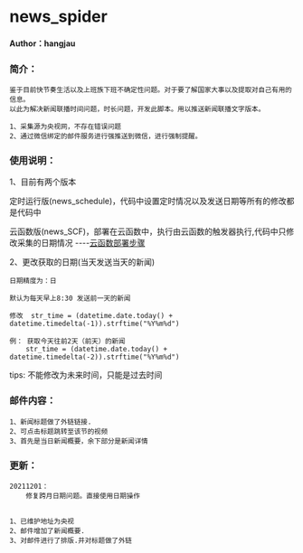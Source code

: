 # news_spider

#### Author：hangjau

### 简介：
    鉴于目前快节奏生活以及上班族下班不确定性问题。对于要了解国家大事以及提取对自己有用的信息。
    以此为解决新闻联播时间问题，时长问题，开发此脚本。用以推送新闻联播文字版本。
    
    1、采集源为央视网，不存在错误问题
    2、通过微信绑定的邮件服务进行强推送到微信，进行强制提醒。

### 使用说明：
1、目前有两个版本

   定时运行版(news_schedule)，代码中设置定时情况以及发送日期等所有的修改都是代码中
   
   云函数版(news_SCF)，部署在云函数中，执行由云函数的触发器执行,代码中只修改采集的日期情况 ----[云函数部署步骤](https://www.52pojie.cn/forum.php?mod=viewthread&tid=1316454&page=1&extra=#pid35480150)
   
2、更改获取的日期(当天发送当天的新闻)

    日期精度为：日
    
    默认为每天早上8:30 发送前一天的新闻
    
    修改  str_time = (datetime.date.today() + datetime.timedelta(-1)).strftime("%Y%m%d")

    例： 获取今天往前2天（前天）的新闻
        str_time = (datetime.date.today() + datetime.timedelta(-2)).strftime("%Y%m%d")
  
 tips:
    不能修改为未来时间，只能是过去时间

### 邮件内容：
    1、新闻标题做了外链链接.
    2、可点击标题跳转至该节的视频
    3、首先是当日新闻概要，余下部分是新闻详情

### 更新：
    
    20211201：
        修复跨月日期问题。直接使用日期操作
    
    
    1、已维护地址为央视
    2、邮件增加了新闻概要.
    3、对邮件进行了排版.并对标题做了外链
    

